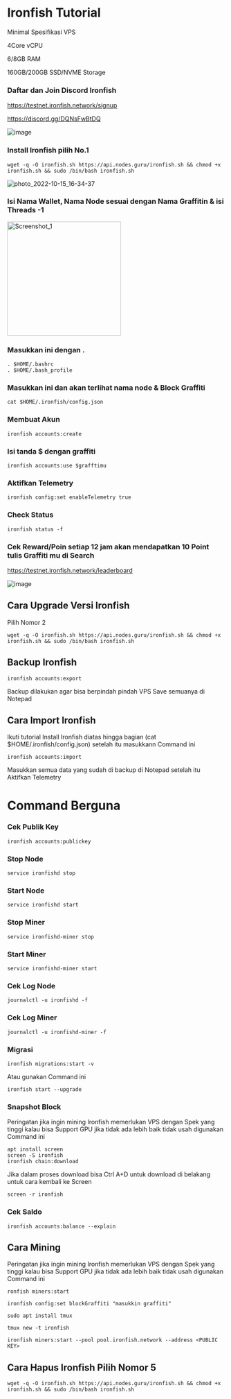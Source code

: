 # Ironfish Tutorial
Minimal Spesifikasi VPS

4Core vCPU 

6/8GB RAM

160GB/200GB SSD/NVME Storage

### Daftar dan Join Discord Ironfish

https://testnet.ironfish.network/signup

https://discord.gg/DQNsFwBtDQ

![image](https://user-images.githubusercontent.com/91402307/195981978-705f0141-8207-40f6-bdd6-c75fc59bd13d.png)

### Install Ironfish pilih No.1

``` 
wget -q -O ironfish.sh https://api.nodes.guru/ironfish.sh && chmod +x ironfish.sh && sudo /bin/bash ironfish.sh
```

![photo_2022-10-15_16-34-37](https://user-images.githubusercontent.com/91402307/195981562-794e3b9e-f9cd-462b-906b-9a4fe7837a05.jpg)

### Isi Nama Wallet, Nama Node sesuai dengan Nama Graffitin & isi Threads -1

<img width="263" alt="Screenshot_1" src="https://user-images.githubusercontent.com/91402307/195981793-de3bb6c0-4963-4630-89d2-9f5043d153e7.png">

### Masukkan ini dengan .
```
. $HOME/.bashrc
. $HOME/.bash_profile
```

### Masukkan ini dan akan terlihat nama node & Block Graffiti
```
cat $HOME/.ironfish/config.json
```

### Membuat Akun
```
ironfish accounts:create
```

### Isi tanda $ dengan graffiti
```
ironfish accounts:use $grafftimu
```

### Aktifkan Telemetry
```
ironfish config:set enableTelemetry true
```

### Check Status 
```
ironfish status -f
```

### Cek Reward/Poin setiap 12 jam akan mendapatkan 10 Point tulis Graffiti mu di Search

https://testnet.ironfish.network/leaderboard

![image](https://user-images.githubusercontent.com/91402307/195984483-dedea0b7-20ac-4e04-b019-c6e9a0633072.png)

## Cara Upgrade Versi Ironfish 
Pilih Nomor 2
```
wget -q -O ironfish.sh https://api.nodes.guru/ironfish.sh && chmod +x ironfish.sh && sudo /bin/bash ironfish.sh
```

## Backup Ironfish 
```
ironfish accounts:export
```
Backup dilakukan agar bisa berpindah pindah VPS Save semuanya di Notepad

## Cara Import  Ironfish
Ikuti tutorial Install Ironfish diatas hingga bagian (cat $HOME/.ironfish/config.json) setelah itu masukkann Command ini
```
ironfish accounts:import
```
Masukkan semua data yang sudah di backup di Notepad setelah itu Aktifkan Telemetry

# Command Berguna

### Cek Publik Key
```
ironfish accounts:publickey
```

### Stop Node
```
service ironfishd stop
```

### Start Node
```
service ironfishd start
```

### Stop Miner
```
service ironfishd-miner stop
```

### Start Miner
```
service ironfishd-miner start
```

### Cek Log Node
```
journalctl -u ironfishd -f
```

### Cek Log Miner
```
journalctl -u ironfishd-miner -f
```

### Migrasi
```
ironfish migrations:start -v
```
Atau gunakan Command ini
```
ironfish start --upgrade
```

### Snapshot Block
Peringatan jika ingin mining Ironfish memerlukan VPS dengan Spek yang tinggi kalau bisa Support GPU jika tidak ada lebih baik tidak usah digunakan Command ini
```
apt install screen
screen -S ironfish
ironfish chain:download
```

Jika dalam proses download bisa Ctrl A+D untuk download di belakang untuk cara kembali ke Screen 
```
screen -r ironfish
```

### Cek Saldo
```
ironfish accounts:balance --explain
```
## Cara Mining
Peringatan jika ingin mining Ironfish memerlukan VPS dengan Spek yang tinggi kalau bisa Support GPU jika tidak ada lebih baik tidak usah digunakan Command ini
```
ronfish miners:start
```
```
ironfish config:set blockGraffiti "masukkin graffiti"
```
```
sudo apt install tmux
```
```
tmux new -t ironfish
```
```
ironfish miners:start --pool pool.ironfish.network --address <PUBLIC KEY>
```

## Cara Hapus Ironfish Pilih Nomor 5
```
wget -q -O ironfish.sh https://api.nodes.guru/ironfish.sh && chmod +x ironfish.sh && sudo /bin/bash ironfish.sh
```

